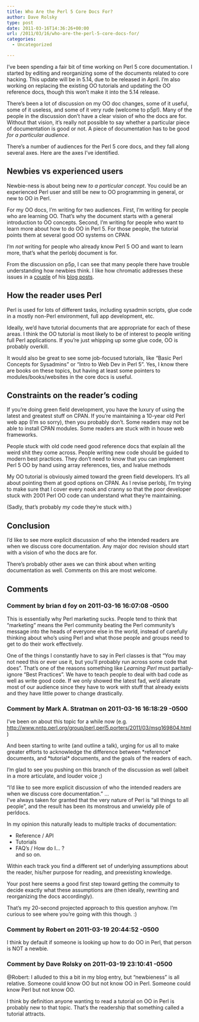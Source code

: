 ```yaml
---
title: Who Are the Perl 5 Core Docs For?
author: Dave Rolsky
type: post
date: 2011-03-16T14:36:26+00:00
url: /2011/03/16/who-are-the-perl-5-core-docs-for/
categories:
  - Uncategorized

---
```

I&#8217;ve been spending a fair bit of time working on Perl 5 core documentation. I started by editing and reorganizing some of the documents related to core hacking. This update will be in 5.14, due to be released in April. I&#8217;m also working on replacing the existing OO tutorials and updating the OO reference docs, though this won&#8217;t make it into the 5.14 release.

There&#8217;s been a lot of discussion on my OO doc changes, some of it useful, some of it useless, and some of it very rude (welcome to p5p!). Many of the people in the discussion don&#8217;t have a clear vision of who the docs are for. Without that vision, it&#8217;s really not possible to say whether a particular piece of documentation is good or not. A piece of documentation has to be good _for a particular audience_.

There&#8217;s a number of audiences for the Perl 5 core docs, and they fall along several axes. Here are the axes I&#8217;ve identified.

## Newbies vs experienced users

Newbie-ness is about being new _to a particular concept_. You could be an experienced Perl user and still be new to OO programming in general, or new to OO in Perl.

For my OO docs, I&#8217;m writing for two audiences. First, I&#8217;m writing for people who are learning OO. That&#8217;s why the document starts with a general introduction to OO concepts. Second, I&#8217;m writing for people who want to learn more about how to do OO in Perl 5. For those people, the tutorial points them at several good OO systems on CPAN.

I&#8217;m _not_ writing for people who already know Perl 5 OO and want to learn more, that&#8217;s what the perlobj document is for.

From the discussion on p5p, I can see that many people there have trouble understanding how newbies think. I like how chromatic addresses these issues in a [couple][1] of his [blog posts][2].

## How the reader uses Perl

Perl is used for lots of different tasks, including sysadmin scripts, glue code in a mostly non-Perl environment, full app development, etc.

Ideally, we&#8217;d have tutorial documents that are appropriate for each of these areas. I think the OO tutorial is most likely to be of interest to people writing full Perl applications. If you&#8217;re just whipping up some glue code, OO is probably overkill.

It would also be great to see some job-focused tutorials, like &#8220;Basic Perl Concepts for Sysadmins&#8221; or &#8220;Intro to Web Dev in Perl 5&#8221;. Yes, I know there are books on these topics, but having at least some pointers to modules/books/websites in the core docs is useful.

## Constraints on the reader&#8217;s coding

If you&#8217;re doing green field development, you have the luxury of using the latest and greatest stuff on CPAN. If you&#8217;re maintaining a 10-year old Perl web app (I&#8217;m so sorry), then you probably don&#8217;t. Some readers may not be able to install CPAN modules. Some readers are stuck with in house web frameworks.

People stuck with old code need good reference docs that explain all the weird shit they come across. People writing new code should be guided to modern best practices. They don&#8217;t need to know that you can implement Perl 5 OO by hand using array references, ties, and lvalue methods

My OO tutorial is obviously aimed toward the green field developers. It&#8217;s all about pointing them at good options on CPAN. As I revise perlobj, I&#8217;m trying to make sure that I cover every nook and cranny so that the poor developer stuck with 2001 Perl OO code can understand what they&#8217;re maintaining.

(Sadly, that&#8217;s probably _my_ code they&#8217;re stuck with.)

## Conclusion

I&#8217;d like to see more explicit discussion of who the intended readers are when we discuss core documentation. Any major doc revision should start with a vision of who the docs are for.

There&#8217;s probably other axes we can think about when writing documentation as well. Comments on this are most welcome.

 [1]: http://www.modernperlbooks.com/mt/2011/03/on-the-hostility-of-user-documentation.html
 [2]: http://www.modernperlbooks.com/mt/2011/03/why-modern-perl-teaches-oo-with-moose.html

## Comments

### Comment by brian d foy on 2011-03-16 16:07:08 -0500
This is essentially why Perl marketing sucks. People tend to think that &#8220;marketing&#8221; means the Perl community beating the Perl community&#8217;s message into the heads of everyone else in the world, instead of carefully thinking about who&#8217;s using Perl and what those people and groups need to get to do their work effectively.

One of the things I constantly have to say in Perl classes is that &#8220;You may not need this or ever use it, but you&#8217;ll probably run across some code that does&#8221;. That&#8217;s one of the reasons something like _Learning Perl_ must partially-ignore &#8220;Best Practices&#8221;. We have to teach people to deal with bad code as well as write good code. If we only showed the latest fad, we&#8217;d alienate most of our audience since they have to work with stuff that already exists and they have little power to change drastically.

### Comment by Mark A. Stratman on 2011-03-16 16:18:29 -0500
I&#8217;ve been on about this topic for a while now (e.g. <a href="http://www.nntp.perl.org/group/perl.perl5.porters/2011/03/msg169804.html" rel="nofollow ugc">http://www.nntp.perl.org/group/perl.perl5.porters/2011/03/msg169804.html</a> )

And been starting to write (and outline a talk), urging for us all to make greater efforts to acknowledge the difference between \*reference\* documents, and \*tutorial\* documents, and the goals of the readers of each.

I&#8217;m glad to see you pushing on this branch of the discussion as well (albeit in a more articulate, and louder voice ;)

&#8220;I&#8217;d like to see more explicit discussion of who the intended readers are when we discuss core documentation.&#8221; &#8230;  
I&#8217;ve always taken for granted that the very nature of Perl is &#8220;all things to all people&#8221;, and the result has been its monstrous and unwieldy pile of perldocs.

In my opinion this naturally leads to multiple tracks of documentation:  
* Reference / API  
* Tutorials  
* FAQ&#8217;s / How do I&#8230; ?  
and so on.

Within each track you find a different set of underlying assumptions about the reader, his/her purpose for reading, and preexisting knowledge.

Your post here seems a good first step toward getting the commuity to decide exactly what these assumptions are (then ideally, rewriting and reorganizing the docs accordingly).

That&#8217;s my 20-second projected approach to this question anyhow. I&#8217;m curious to see where you&#8217;re going with this though. :)

### Comment by Robert on 2011-03-19 20:44:52 -0500
I think by default if someone is looking up how to do OO in Perl, that person is NOT a newbie.

### Comment by Dave Rolsky on 2011-03-19 23:10:41 -0500
@Robert: I alluded to this a bit in my blog entry, but &#8220;newbieness&#8221; is all relative. Someone could know OO but not know OO in Perl. Someone could know Perl but not know OO.

I think by definition anyone wanting to read a tutorial on OO in Perl is probably new to that topic. That&#8217;s the readership that something called a tutorial attracts.